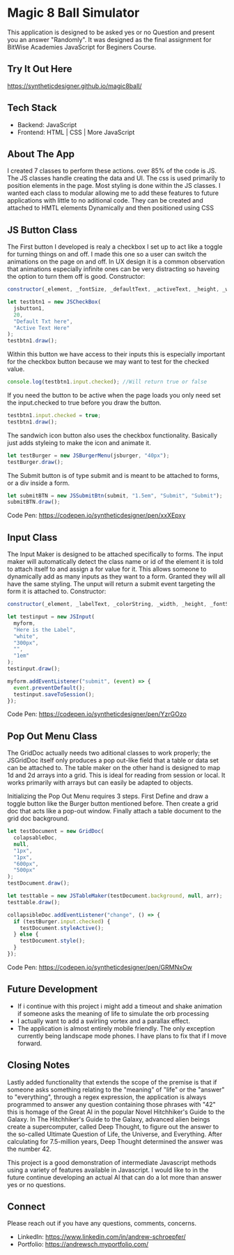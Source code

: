 # Magic 8 Ball Simulator

This application is designed to be asked yes or no Question and present you an answer "Randomly".
It was designed as the final assignment for BitWise Academies JavaScript for Beginers Course.

## Try It Out Here

https://syntheticdesigner.github.io/magic8ball/

## Tech Stack

- Backend: JavaScript
- Frontend: HTML | CSS | More JavaScript

## About The App

I created 7 classes to perform these actions. over 85% of the code is JS. The JS classes handle creating the data and UI. The css is used primarily to position elements in the page. Most styling is done within the JS classes. I wanted each class to modular allowing me to add these features to future applications with little to no aditional code. They can be created and attached to HMTL elements Dynamically and then positioned using CSS

## JS Button Class

The First button I developed is realy a checkbox I set up to act like a toggle for turning things on and off. I made this one so a user can switch the animations on the page on and off. In UX design it is a common observation that animations especially infinite ones can be very distracting so haveing the option to turn them off is good.
Constructor:

```javascript
constructor(_element, _fontSize, _defaultText, _activeText, _height, _width);
```

```javascript
let testbtn1 = new JSCheckBox(
  jsbutton1,
  20,
  "Default Txt here",
  "Active Text Here"
);
testbtn1.draw();
```

Within this button we have access to their inputs this is especially important for the checkbox button because we may want to test for the checked value.

```javascript
console.log(testbtn1.input.checked); //Will return true or false
```

If you need the button to be active when the page loads you only need set the input.checked to true before you draw the button.

```javascript
testbtn1.input.checked = true;
testbtn1.draw();
```

The sandwich icon button also uses the checkbox functionality. Basically just adds styleing to make the icon and animate it.

```javascript
let testBurger = new JSBurgerMenu(jsburger, "40px");
testBurger.draw();
```

The Submit button is of type submit and is meant to be attached to forms, or a div inside a form.

```javascript
let submitBTN = new JSSubmitBtn(submit, "1.5em", "Submit", "Submit");
submitBTN.draw();
```

Code Pen:
https://codepen.io/syntheticdesigner/pen/xxXEpxy

## Input Class

The Input Maker is designed to be attached specifically to forms. The input maker will automatically detect the class name or id of the element it is told to attach itself to and assign a for value for it. This allows someone to dynamically add as many inputs as they want to a form. Granted they will all have the same styling.
The unput will return a submit event targeting the form it is attached to.
Constructor:

```javascript
constructor(_element, _labelText, _colorString, _width, _height, _fontSize);
```

```javascript
let testinput = new JSInput(
  myform,
  "Here is the Label",
  "white",
  "300px",
  "",
  "1em"
);
testinput.draw();

myform.addEventListener("submit", (event) => {
  event.preventDefault();
  testinput.saveToSession();
});
```

Code Pen:
https://codepen.io/syntheticdesigner/pen/YzrGOzo

## Pop Out Menu Class

The GridDoc actually needs two aditional classes to work properly; the JSGridDoc itself only produces a pop out-like field that a table or data set can be attached to. The table maker on the other hand is designed to map 1d and 2d arrays into a grid. This is ideal for reading from session or local. It works primarily with arrays but can easily be adapted to objects.

Initializing the Pop Out Menu requires 3 steps. First Define and draw a toggle button like the Burger button mentioned before. Then create a grid doc that acts like a pop-out window. Finally attach a table document to the grid doc background.

```javascript
let testDocument = new GridDoc(
  colapsableDoc,
  null,
  "1px",
  "1px",
  "600px",
  "500px"
);
testDocument.draw();

let testtable = new JSTableMaker(testDocument.background, null, arr);
testtable.draw();

collapsibleDoc.addEventListener("change", () => {
  if (testBurger.input.checked) {
    testDocument.styleActive();
  } else {
    testDocument.style();
  }
});
```

Code Pen:
https://codepen.io/syntheticdesigner/pen/GRMNxOw

## Future Development

- If i continue with this project i might add a timeout and shake animation if someone asks the meaning of life to simulate the orb processing
- I actually want to add a swirling vortex and a parallax effect.
- The application is almost entirely mobile friendly. The only exception currently being landscape mode phones. I have plans to fix that if I move forward.

## Closing Notes

Lastly added functionality that extends the scope of the premise is that if someone asks something relating to the "meaning" of "life" or the "answer" to "everything", through a regex expression, the application is always programmed to answer any question containing those phrases with "42" this is homage of the Great AI in the popular Novel Hitchhiker's Guide to the Galaxy. In The Hitchhiker's Guide to the Galaxy, advanced alien beings create a supercomputer, called Deep Thought, to figure out the answer to the so-called Ultimate Question of Life, the Universe, and Everything. After calculating for 7.5-million years, Deep Thought determined the answer was the number 42.

This project is a good demonstration of intermediate Javascript methods using a variety of features available in Javascript. I would like to in the future continue developing an actual AI that can do a lot more than answer yes or no questions.

## Connect

Please reach out if you have any questions, comments, concerns.

- LinkedIn: https://www.linkedin.com/in/andrew-schroepfer/
- Portfolio: https://andrewsch.myportfolio.com/

